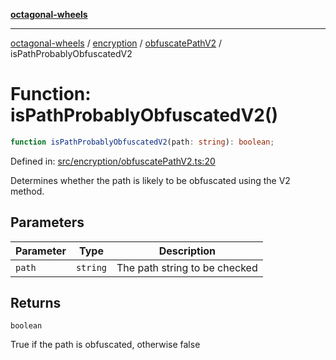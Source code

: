 [**octagonal-wheels**](../../../README.md)

***

[octagonal-wheels](../../../modules.md) / [encryption](../../README.md) / [obfuscatePathV2](../README.md) / isPathProbablyObfuscatedV2

# Function: isPathProbablyObfuscatedV2()

```ts
function isPathProbablyObfuscatedV2(path: string): boolean;
```

Defined in: [src/encryption/obfuscatePathV2.ts:20](https://github.com/vrtmrz/octagonal-wheels/blob/main/src/encryption/obfuscatePathV2.ts#L20)

Determines whether the path is likely to be obfuscated using the V2 method.

## Parameters

| Parameter | Type | Description |
| ------ | ------ | ------ |
| `path` | `string` | The path string to be checked |

## Returns

`boolean`

True if the path is obfuscated, otherwise false
